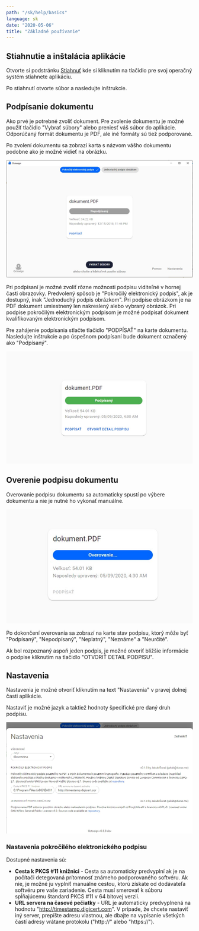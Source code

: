 ```yaml
---
path: "/sk/help/basics"
language: sk
date: "2020-05-06"
title: "Základné používanie"
---
```


## Stiahnutie a inštalácia aplikácie

Otvorte si podstránku [Stiahnuť](/sk/download) kde si kliknutím na tlačidlo pre svoj operačný systém stiahnete aplikáciu.

Po stiahnutí otvorte súbor a nasledujte inštrukcie.

## Podpísanie dokumentu

Ako prvé je potrebné zvoliť dokument.
Pre zvolenie dokumentu je možné použiť tlačidlo "Vybrať súbory" alebo preniesť váš súbor do aplikácie.
Odporúčaný formát dokumentu je PDF, ale iné formáty sú tiež podporované.

Po zvolení dokumentu sa zobrazí karta s názvom vášho dokumentu podobne ako je možné vidieť na obrázku.

![screenshot](../../images/screenshot-sk-unsigned.jpg "Snímka obrazovky s nepodpísaným dokumentom.")

Pri podpísaní je možné zvoliť rôzne možnosti podpisu viditeľné v hornej časti obrazovky.
Predvolený spôsob je "Pokročilý elektronický podpis", ak je dostupný, inak "Jednoduchý podpis obrázkom".
Pri podpise obrázkom je na PDF dokument umiestnený len nakreslený alebo vybraný obrázok.
Pri podpise pokročilým elektronickým podpisom je možné podpísať dokument kvalifikovaným elektronickým podpisom.

Pre zahájenie podpísania stlačte tlačidlo "PODPÍSAŤ" na karte dokumentu.
Nasledujte inštrukcie a po úspešnom podpísaní bude dokument označený ako "Podpísaný".

![screenshot](../../images/screenshot-sk-signed.jpg "Karta s podpísaným dokumentom.")

## Overenie podpisu dokumentu

Overovanie podpisu dokumentu sa automaticky spustí po výbere dokumentu a nie je nutné ho vykonať manuálne.

![screenshot](../../images/screenshot-sk-verifying.jpg "Karta s dokumentom, ktorý je momentálne overovaný.")

Po dokončení overovania sa zobrazí na karte stav podpisu, ktorý môže byť "Podpísaný", "Nepodpísaný", "Neplatný", "Neznáme" a "Neurčité".

Ak bol rozpoznaný aspoň jeden podpis, je možné otvoriť bližšie informácie o podpise kliknutím na tlačidlo "OTVORIŤ DETAIL PODPISU".

## Nastavenia

Nastavenia je možné otvoriť kliknutím na text "Nastavenia" v pravej dolnej časti aplikácie.

Nastaviť je možné jazyk a taktiež hodnoty špecifické pre daný druh podpisu.

![screenshot](../../images/screenshot-sk-settings.jpg "Snímka obrazovky po otvorení nastavení.")

### Nastavenia pokročilého elektronického podpisu

Dostupné nastavenia sú:

- **Cesta k PKCS #11 knižnici** - Cesta sa automaticky predvyplní ak je na počítači detegovaná prítomnosť známeho podporovaného softvéru. Ak nie, je možné ju vyplniť manuálne cestou, ktorú získate od dodávateľa softvéru pre vaše zariadenie. Cesta musí smerovať k súboru spĺňajúcemu štandard PKCS #11 v 64 bitovej verzii.
- **URL servera na časové pečiatky** - URL je automaticky predvyplnená na hodnotu "http://timestamp.digicert.com". V prípade, že chcete nastaviť iný server, prepíšte adresu vlastnou, ale dbajte na vypísanie všetkých častí adresy vrátane protokolu ("http://" alebo "https://").
